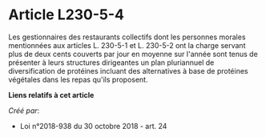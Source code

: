 # Article L230-5-4

Les gestionnaires des restaurants collectifs dont les personnes morales mentionnées aux articles L. 230-5-1 et L. 230-5-2 ont
la charge servant plus de deux cents couverts par jour en moyenne sur l'année sont tenus de présenter à leurs structures
dirigeantes un plan pluriannuel de diversification de protéines incluant des alternatives à base de protéines végétales dans
les repas qu'ils proposent.

**Liens relatifs à cet article**

_Créé par_:

  - Loi n°2018-938 du 30 octobre 2018 - art. 24
